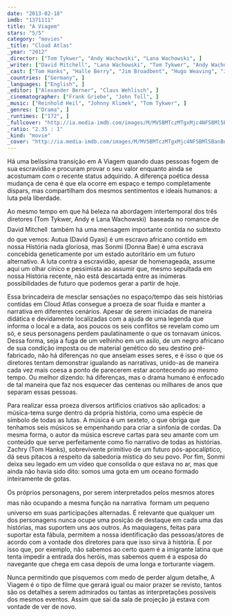 ```yaml
---
date: "2013-02-18"
imdb: "1371111"
title: "A Viagem"
stars: "5/5"
category: "movies"
_title: "Cloud Atlas"
_year: "2012"
_director: ["Tom Tykwer", "Andy Wachowski", "Lana Wachowski", ]
_writer: ["David Mitchell", "Lana Wachowski", "Tom Tykwer", "Andy Wachowski", ]
_cast: ["Tom Hanks", "Halle Berry", "Jim Broadbent", "Hugo Weaving", "Jim Sturgess", "Doona Bae", "Ben Whishaw", "Keith David", "James D'Arcy", ]
_countries: ["Germany", ]
_languages: ["English", ]
_editor: ["Alexander Berner", "Claus Wehlisch", ]
_cinematographer: ["Frank Griebe", "John Toll", ]
_music: ["Reinhold Heil", "Johnny Klimek", "Tom Tykwer", ]
_genres: ["Drama", ]
_runtimes: ["172", ]
_fullcover: "http://ia.media-imdb.com/images/M/MV5BMTczMTgxMjc4NF5BMl5BanBnXkFtZTcwNjM5MTA2OA@@.jpg"
_ratio: "2.35 : 1"
_kind: "movie"
_cover: "http://ia.media-imdb.com/images/M/MV5BMTczMTgxMjc4NF5BMl5BanBnXkFtZTcwNjM5MTA2OA@@._V1._SX94_SY140_.jpg"
---
```

Há uma belíssima transição em A Viagem quando duas pessoas fogem de sua escravidão e procuram provar o seu valor enquanto ainda se acostumam com o recente status adquirido. A diferença poética dessa mudança de cena é que ela ocorre em espaço e tempo completamente díspars, mas compartilham dos mesmos sentimentos e ideais humanos: a luta pela liberdade.

Ao mesmo tempo em que há beleza na abordagem intertemporal dos três diretores (Tom Tykwer, Andy e Lana Wachowski)  baseada no romance de David Mitchell  também há uma mensagem importante contida no subtexto do que vemos: Autua (David Gyasi) é um escravo africano contido em nossa História nada gloriosa, mas Sonmi (Donna Bae) é uma escrava concebida geneticamente por um estado autoritário em um futuro alternativo. A luta contra a escravidão, apesar de homenageada, assume aqui um olhar cínico e pessimista ao assumir que, mesmo sepultada em nossa História recente, não está descartada entre as inúmeras possibilidades de futuro que podemos gerar a partir de hoje.

Essa brincadeira de mesclar sensações no espaço/tempo das seis histórias contidas em Cloud Atlas consegue a proeza de soar fluida e manter a narrativa em diferentes cenários. Apesar de serem iniciadas de maneira didática e devidamente localizadas com a ajuda de uma legenda que informa o local e a data, aos poucos os seis conflitos se revelam como um só, e seus personagens perdem paulatinamente o que os tornavam únicos. Dessa forma, seja a fuga de um velhinho em um asilo, de um negro africano de sua condição imposta ou de material genético do seu destino pré-fabricado, não há diferenças no que anseiam esses seres, e é isso o que os diretores tentam demonstrar igualando as narrativas, unido-as de maneira cada vez mais coesa a ponto de parecerem estar acontecendo ao mesmo tempo. Ou melhor dizendo: há diferenças, mas o drama humano é enfocado de tal maneira que faz nos esquecer das centenas ou milhares de anos que separam essas pessoas.

Para realizar essa proeza diversos artifícios criativos são aplicados: a música-tema surge dentro da própria história, como uma espécie de símbolo de todas as lutas. A música é um sexteto, o que obriga que tenhamos seis músicos se empenhando para criar a sinfonia de cordas. Da mesma forma, o autor da música escreve cartas para seu amante com um conteúdo que serve perfeitamente como fio narrativo de todas as histórias. Zachry (Tom Hanks), sobrevivente primitivo de um futuro pós-apocalíptico, dá seus pitacos a respeito da sabedoria mística do seu povo. Por fim, Sonmi deixa seu legado em um vídeo que consolida o que estava no ar, mas que ainda não havia sido dito: somos uma gota em um oceano formado inteiramente de gotas.

Os próprios personagens, por serem interpretados pelos mesmos atores  mas não ocupando a mesma função na narrativa  formam um pequeno universo em suas participações alternadas. É relevante que qualquer um dos personagens nunca ocupe uma posição de destaque em cada uma das histórias, mas suportem uns aos outros. As maquiagens, feitas para suportar esta fábula, permitem a nossa identificação das pessoas/atores de acordo com a vontade dos diretores para que isso sirva à história. É por isso que, por exemplo, não sabemos ao certo quem é a imigrante latina que tenta impedir a entrada dos heróis, mas sabemos quem é a esposa do navegante que chega em casa depois de uma longa e torturante viagem.

Nunca permitindo que pisquemos com medo de perder algum detalhe, A Viagem é o tipo de filme que gerará igual ou maior prazer se revisto, tantos são os detalhes a serem admirados ou tantas as interpretações possíveis dos mesmos eventos. Assim que saí da sala de projeção já estava com vontade de ver de novo.

